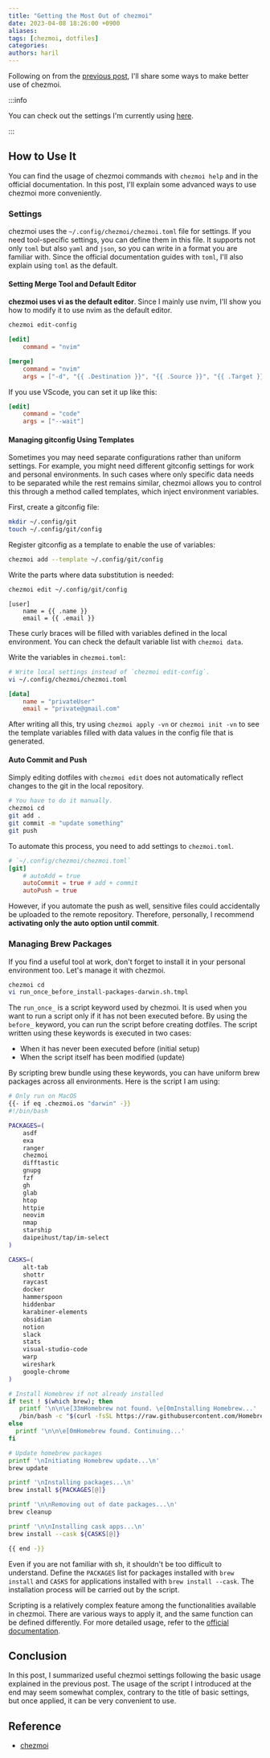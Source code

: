 ```yaml
---
title: "Getting the Most Out of chezmoi"
date: 2023-04-08 18:26:00 +0900
aliases: 
tags: [chezmoi, dotfiles]
categories: 
authors: haril
---
```


Following on from the [previous post](https://haril.dev/blog/2023/03/26/chezmoi-awesome-dotfile-manager), I'll share some ways to make better use of chezmoi.

:::info

You can check out the settings I'm currently using [here](https://github.com/songkg7/dotfiles).

:::

## How to Use It

You can find the usage of chezmoi commands with `chezmoi help` and in the official documentation. In this post, I'll explain some advanced ways to use chezmoi more conveniently.

### Settings

chezmoi uses the `~/.config/chezmoi/chezmoi.toml` file for settings. If you need tool-specific settings, you can define them in this file. It supports not only `toml` but also `yaml` and `json`, so you can write in a format you are familiar with. Since the official documentation guides with `toml`, I'll also explain using `toml` as the default.

#### Setting Merge Tool and Default Editor

**chezmoi uses vi as the default editor**. Since I mainly use nvim, I'll show you how to modify it to use nvim as the default editor.

```bash
chezmoi edit-config
```

```toml
[edit]
    command = "nvim"

[merge]
    command = "nvim"
    args = ["-d", "{{ .Destination }}", "{{ .Source }}", "{{ .Target }}"]
```

If you use VScode, you can set it up like this:

```toml
[edit]
    command = "code"
    args = ["--wait"]
```

#### Managing gitconfig Using Templates

Sometimes you may need separate configurations rather than uniform settings. For example, you might need different gitconfig settings for work and personal environments. In such cases where only specific data needs to be separated while the rest remains similar, chezmoi allows you to control this through a method called templates, which inject environment variables.

First, create a gitconfig file:

```bash
mkdir ~/.config/git
touch ~/.config/git/config
```

Register gitconfig as a template to enable the use of variables:

```bash
chezmoi add --template ~/.config/git/config
```

Write the parts where data substitution is needed:

```bash
chezmoi edit ~/.config/git/config
```

```text
[user]
    name = {{ .name }}
    email = {{ .email }}
```

These curly braces will be filled with variables defined in the local environment. You can check the default variable list with `chezmoi data`.

Write the variables in `chezmoi.toml`:

```bash
# Write local settings instead of `chezmoi edit-config`.
vi ~/.config/chezmoi/chezmoi.toml
```

```toml
[data]
    name = "privateUser"
    email = "private@gmail.com"
```

After writing all this, try using `chezmoi apply -vn` or `chezmoi init -vn` to see the template variables filled with data values in the config file that is generated.

#### Auto Commit and Push

Simply editing dotfiles with `chezmoi edit` does not automatically reflect changes to the git in the local repository.

```bash
# You have to do it manually.
chezmoi cd
git add .
git commit -m "update something"
git push
```

To automate this process, you need to add settings to `chezmoi.toml`.

```toml
# `~/.config/chezmoi/chezmoi.toml`
[git]
    # autoAdd = true
    autoCommit = true # add + commit
    autoPush = true
```

However, if you automate the push as well, sensitive files could accidentally be uploaded to the remote repository. Therefore, personally, I recommend **activating only the auto option until commit**.

### Managing Brew Packages

If you find a useful tool at work, don't forget to install it in your personal environment too. Let's manage it with chezmoi.

```bash
chezmoi cd
vi run_once_before_install-packages-darwin.sh.tmpl
```

The `run_once_` is a script keyword used by chezmoi. It is used when you want to run a script only if it has not been executed before. By using the `before_` keyword, you can run the script before creating dotfiles. The script written using these keywords is executed in two cases:

- When it has never been executed before (initial setup)
- When the script itself has been modified (update)

By scripting brew bundle using these keywords, you can have uniform brew packages across all environments. Here is the script I am using:

```bash
# Only run on MacOS
{{- if eq .chezmoi.os "darwin" -}}
#!/bin/bash

PACKAGES=(
    asdf
    exa
    ranger
    chezmoi
    difftastic
    gnupg
    fzf
    gh
    glab
    htop
    httpie
    neovim
    nmap
    starship
    daipeihust/tap/im-select
)

CASKS=(
    alt-tab
    shottr
    raycast
    docker
    hammerspoon
    hiddenbar
    karabiner-elements
    obsidian
    notion
    slack
    stats
    visual-studio-code
    warp
    wireshark
    google-chrome
)

# Install Homebrew if not already installed
if test ! $(which brew); then
   printf '\n\n\e[33mHomebrew not found. \e[0mInstalling Homebrew...'
   /bin/bash -c "$(curl -fsSL https://raw.githubusercontent.com/Homebrew/install/master/install.sh)"
else
  printf '\n\n\e[0mHomebrew found. Continuing...'
fi

# Update homebrew packages
printf '\nInitiating Homebrew update...\n'
brew update

printf '\nInstalling packages...\n'
brew install ${PACKAGES[@]}

printf '\n\nRemoving out of date packages...\n'
brew cleanup

printf '\n\nInstalling cask apps...\n'
brew install --cask ${CASKS[@]}

{{ end -}}
```

Even if you are not familiar with sh, it shouldn't be too difficult to understand. Define the `PACKAGES` list for packages installed with `brew install` and `CASKS` for applications installed with `brew install --cask`. The installation process will be carried out by the script.

Scripting is a relatively complex feature among the functionalities available in chezmoi. There are various ways to apply it, and the same function can be defined differently. For more detailed usage, refer to the [official documentation](https://www.chezmoi.io/user-guide/use-scripts-to-perform-actions/#set-environment-variables).

## Conclusion

In this post, I summarized useful chezmoi settings following the basic usage explained in the previous post. The usage of the script I introduced at the end may seem somewhat complex, contrary to the title of basic settings, but once applied, it can be very convenient to use.

## Reference

- [chezmoi](https://www.chezmoi.io/user-guide/command-overview/)
